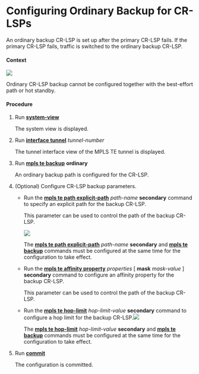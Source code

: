 Configuring Ordinary Backup for CR-LSPs
=======================================

An ordinary backup CR-LSP is set up after the primary CR-LSP fails. If the primary CR-LSP fails, traffic is switched to the ordinary backup CR-LSP.

#### Context

![](../../../../public_sys-resources/note_3.0-en-us.png) 

Ordinary CR-LSP backup cannot be configured together with the best-effort path or hot standby.



#### Procedure

1. Run [**system-view**](cmdqueryname=system-view)
   
   
   
   The system view is displayed.
2. Run [**interface tunnel**](cmdqueryname=interface+tunnel) *tunnel-number*
   
   
   
   The tunnel interface view of the MPLS TE tunnel is displayed.
3. Run [**mpls te backup**](cmdqueryname=mpls+te+backup) **ordinary**
   
   
   
   An ordinary backup path is configured for the CR-LSP.
4. (Optional) Configure CR-LSP backup parameters.
   * Run the [**mpls te path explicit-path**](cmdqueryname=mpls+te+path+explicit-path) *path-name* **secondary** command to specify an explicit path for the backup CR-LSP.
     
     This parameter can be used to control the path of the backup CR-LSP.
     
     ![](../../../../public_sys-resources/note_3.0-en-us.png) 
     
     The [**mpls te path explicit-path**](cmdqueryname=mpls+te+path+explicit-path) *path-name* **secondary** and [**mpls te backup**](cmdqueryname=mpls+te+backup) commands must be configured at the same time for the configuration to take effect.
   * Run the [**mpls te affinity property**](cmdqueryname=mpls+te+affinity+property) *properties* [ **mask** *mask-value* ] **secondary** command to configure an affinity property for the backup CR-LSP.
     
     This parameter can be used to control the path of the backup CR-LSP.
   * Run the [**mpls te hop-limit**](cmdqueryname=mpls+te+hop-limit) *hop-limit-value* **secondary** command to configure a hop limit for the backup CR-LSP.![](../../../../public_sys-resources/note_3.0-en-us.png) 
     
     The [**mpls te hop-limit**](cmdqueryname=mpls+te+hop-limit) *hop-limit-value* **secondary** and [**mpls te backup**](cmdqueryname=mpls+te+backup) commands must be configured at the same time for the configuration to take effect.
5. Run [**commit**](cmdqueryname=commit)
   
   
   
   The configuration is committed.